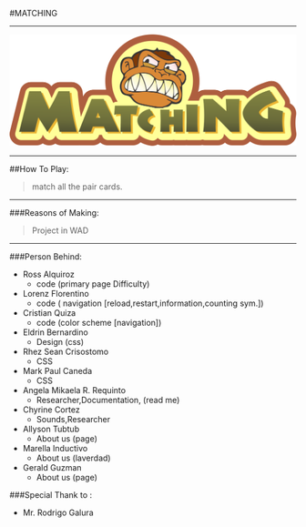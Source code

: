 #MATCHING
___________
![logo](https://github.com/ng-matching/webapp/blob/master/images/logo.png)
___________

##How To Play:
 > match all the pair cards.
___________
###Reasons of Making:
 > Project in WAD
___________
###Person Behind:
 * Ross Alquiroz
    - code (primary page Difficulty)
 * Lorenz Florentino
    - code ( navigation [reload,restart,information,counting sym.])
 * Cristian Quiza
    - code (color scheme [navigation])
 * Eldrin Bernardino 
    - Design (css)
 * Rhez Sean Crisostomo
    - CSS
 * Mark Paul Caneda
    - CSS
 * Angela Mikaela R. Requinto
    - Researcher,Documentation, (read me)
 * Chyrine Cortez
    - Sounds,Researcher
 * Allyson Tubtub
    - About us (page)
 * Marella Inductivo
    - About us (laverdad)
 * Gerald Guzman
    - About us (page)


###Special Thank to :
 * Mr. Rodrigo Galura

